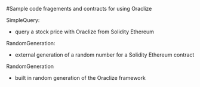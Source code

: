 #Sample code fragements and contracts for using Oraclize

SimpleQuery:
- query a stock price with Oraclize from Solidity Ethereum

RandomGeneration:
- external generation of a random number for a Solidity Ethereum contract

RandomGeneration
- built in random generation of the Oraclize framework


